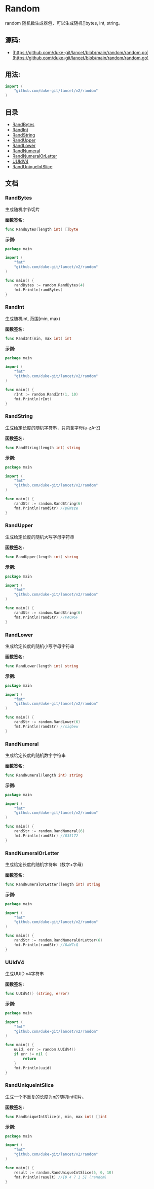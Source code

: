 # Random

random 随机数生成器包，可以生成随机[]bytes, int, string。

<div STYLE="page-break-after: always;"></div>

## 源码:

-   [https://github.com/duke-git/lancet/blob/main/random/random.go](https://github.com/duke-git/lancet/blob/main/random/random.go)

<div STYLE="page-break-after: always;"></div>

## 用法:

```go
import (
    "github.com/duke-git/lancet/v2/random"
)
```

<div STYLE="page-break-after: always;"></div>

## 目录

-   [RandBytes](#RandBytes)
-   [RandInt](#RandInt)
-   [RandString](#RandString)
-   [RandUpper](#RandUpper)
-   [RandLower](#RandLower)
-   [RandNumeral](#RandNumeral)
-   [RandNumeralOrLetter](#RandNumeralOrLetter)
-   [UUIdV4](#UUIdV4)
-   [RandUniqueIntSlice](#RandUniqueIntSlice)

<div STYLE="page-break-after: always;"></div>

## 文档

### <span id="RandBytes">RandBytes</span>

<p>生成随机字节切片</p>

<b>函数签名:</b>

```go
func RandBytes(length int) []byte
```

<b>示例:</b>

```go
package main

import (
    "fmt"
    "github.com/duke-git/lancet/v2/random"
)

func main() {
    randBytes := random.RandBytes(4)
    fmt.Println(randBytes)
}
```

### <span id="RandInt">RandInt</span>

<p>生成随机int, 范围[min, max)</p>

<b>函数签名:</b>

```go
func RandInt(min, max int) int
```

<b>示例:</b>

```go
package main

import (
    "fmt"
    "github.com/duke-git/lancet/v2/random"
)

func main() {
    rInt := random.RandInt(1, 10)
    fmt.Println(rInt)
}
```

### <span id="RandString">RandString</span>

<p>生成给定长度的随机字符串，只包含字母(a-zA-Z)</p>

<b>函数签名:</b>

```go
func RandString(length int) string
```

<b>示例:</b>

```go
package main

import (
    "fmt"
    "github.com/duke-git/lancet/v2/random"
)

func main() {
    randStr := random.RandString(6)
    fmt.Println(randStr) //pGWsze
}
```

### <span id="RandUpper">RandUpper</span>

<p>生成给定长度的随机大写字母字符串</p>

<b>函数签名:</b>

```go
func RandUpper(length int) string
```

<b>示例:</b>

```go
package main

import (
    "fmt"
    "github.com/duke-git/lancet/v2/random"
)

func main() {
    randStr := random.RandString(6)
    fmt.Println(randStr) //PACWGF
}
```

### <span id="RandLower">RandLower</span>

<p>生成给定长度的随机小写字母字符串</p>

<b>函数签名:</b>

```go
func RandLower(length int) string
```

<b>示例:</b>

```go
package main

import (
    "fmt"
    "github.com/duke-git/lancet/v2/random"
)

func main() {
    randStr := random.RandLower(6)
    fmt.Println(randStr) //siqbew
}
```

### <span id="RandNumeral">RandNumeral</span>

<p>生成给定长度的随机数字字符串</p>

<b>函数签名:</b>

```go
func RandNumeral(length int) string
```

<b>示例:</b>

```go
package main

import (
    "fmt"
    "github.com/duke-git/lancet/v2/random"
)

func main() {
    randStr := random.RandNumeral(6)
    fmt.Println(randStr) //035172
}
```

### <span id="RandNumeralOrLetter">RandNumeralOrLetter</span>

<p>生成给定长度的随机字符串（数字+字母)</p>

<b>函数签名:</b>

```go
func RandNumeralOrLetter(length int) string
```

<b>示例:</b>

```go
package main

import (
    "fmt"
    "github.com/duke-git/lancet/v2/random"
)

func main() {
    randStr := random.RandNumeralOrLetter(6)
    fmt.Println(randStr) //0aW7cQ
}
```

### <span id="UUIdV4">UUIdV4</span>

<p>生成UUID v4字符串</p>

<b>函数签名:</b>

```go
func UUIdV4() (string, error)
```

<b>示例:</b>

```go
package main

import (
    "fmt"
    "github.com/duke-git/lancet/v2/random"
)

func main() {
    uuid, err := random.UUIdV4()
    if err != nil {
        return
    }
    fmt.Println(uuid)
}
```

### <span id="RandUniqueIntSlice">RandUniqueIntSlice</span>

<p>生成一个不重复的长度为n的随机int切片。</p>

<b>函数签名:</b>

```go
func RandUniqueIntSlice(n, min, max int) []int
```

<b>示例:</b>

```go
package main

import (
    "fmt"
    "github.com/duke-git/lancet/v2/random"
)

func main() {
    result := random.RandUniqueIntSlice(5, 0, 10)
    fmt.Println(result) //[0 4 7 1 5] (random)
}
```
